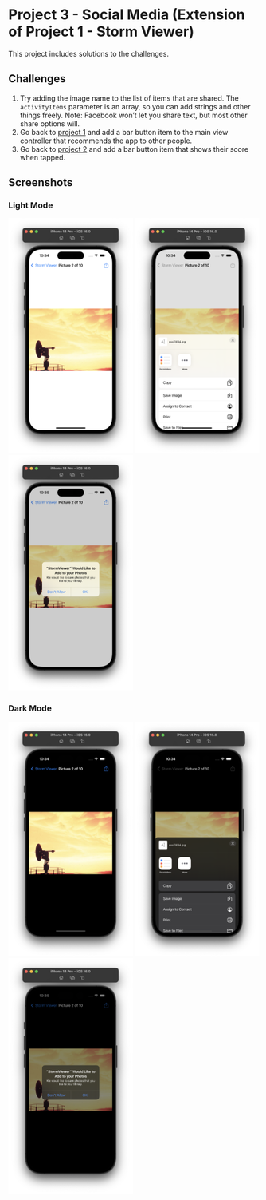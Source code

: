 # Project 3 - Social Media (Extension of Project 1 - Storm Viewer)

This project includes solutions to the challenges.

## Challenges

1. Try adding the image name to the list of items that are shared. The `activityItems` parameter is an array, so you can add strings and other things freely. Note: Facebook won’t let you share text, but most other share options will.
2. Go back to [project 1](./01-Project-1-StormViewer) and add a bar button item to the main view controller that recommends the app to other people.
3. Go back to [project 2](./02-Project-2-GuessTheFlag) and add a bar button item that shows their score when tapped.

## Screenshots

### Light Mode

<div>
  <img src="Screenshots/Light/Light_01.png" width="250">
  <img src="Screenshots/Light/Light_02.png" width="250">
  <img src="Screenshots/Light/Light_03.png" width="250">
</div>

### Dark Mode

<div>
  <img src="Screenshots/Dark/Dark_01.png" width="250">
  <img src="Screenshots/Dark/Dark_02.png" width="250">
  <img src="Screenshots/Dark/Dark_03.png" width="250">
</div>

